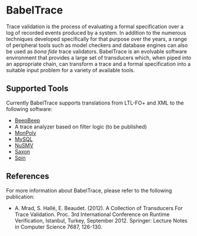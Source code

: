 BabelTrace
==========

Trace validation is the process of evaluating a formal specification over a log
of recorded events produced by a system. In addition to the numerous techniques
developed specifically for that purpose over the years, a range of peripheral
tools such as model checkers and database engines can also be used as *bona
fide* trace validators. BabelTrace is an evolvable software environment that
provides a large set of transducers which, when piped into an appropriate chain,
can transform a trace and a formal specification into a suitable input problem
for a variety of available tools.

## Supported Tools

Currently BabelTrace supports translations from LTL-FO+ and XML to the
following software:

- [BeepBeep](http://beepbeep.sourceforge.net/)
- A trace analyzer based on filter logic (to be published)
- [MonPoly](https://projects.developer.nokia.com/MonPoly/wiki)
- [MySQL](http://www.mysql.com/)
- [NuSMV](http://nusmv.fbk.eu/)
- [Saxon](http://saxonica.com/welcome/welcome.xml)
- [Spin](http://www.spinroot.com/)

## References

For more information about BabelTrace, please refer to the following
publication:

- A. Mrad, S. Hallé, E. Beaudet. (2012).  A Collection of Transducers For
  Trace Validation.  Proc. 3rd International Conference on Runtime
  Verification, Istanbul, Turkey, September 2012. Springer: Lecture Notes in
  Computer Science 7687, 126-130.
